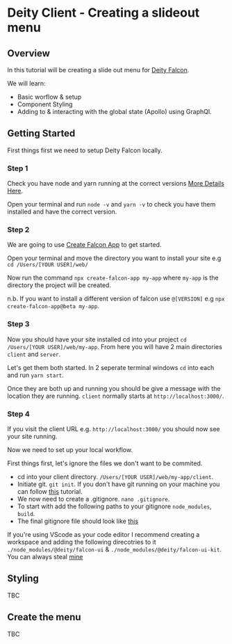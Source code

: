 # Deity Client - Creating a slideout menu

## Overview
In this tutorial will be creating a slide out menu for [Deity Falcon](https://falcon-ui.docs.deity.io/).

We will learn:

- Basic worflow & setup
- Component Styling
- Adding to & interacting with the global state (Apollo) using GraphQl.

## Getting Started
First things first we need to setup Deity Falcon locally.

### Step 1
Check you have node and yarn running at the correct versions [More Details Here](https://falcon.deity.io/docs/getting-started/requirements).

Open your terminal and run `node -v` and `yarn -v` to check you have them installed and have the correct version.

### Step 2
We are going to use [Create Falcon App](https://falcon.deity.io/docs/getting-started/installation) to get started.

Open your terminal and move the directory you want to install your site e.g `cd /Users/[YOUR USER]/web/`

Now run the command `npx create-falcon-app my-app` where `my-app` is the directory the project will be created.

n.b. If you want to install a different version of falcon use `@[VERSION]` e.g  `npx create-falcon-app@beta my-app`.

### Step 3
Now you should have your site installed cd into your project `cd /Users/[YOUR USER]/web/my-app`. From here you will have 2 main directories `client` and `server`.

Let's get them both started. In 2 seperate terminal windows `cd` into each and run `yarn start`. 

Once they are both up and running you should be give a message with the location they are running. `client` normally starts at `http://localhost:3000/`.

### Step 4
If you visit the client URL e.g. `http://localhost:3000/` you should now see your site running. 

Now we need to set up your local workflow.

First things first, let's ignore the files we don\'t want to be commited.

- cd into your client directory. `/Users/[YOUR USER]/web/my-app/client`.
- Initiate git. `git init`. If you don't have git running on your machine you can follow [this](https://git-scm.com/book/en/v2/Getting-Started-Installing-Git) tutorial.
- We now need to create a .gitignore. `nano .gitignore`.
- To start with add the following paths to your gitignore `node_modules`, `build`.
- The final gitignore file should look like [this](https://github.com/hobadams/experiment-deity-falcon-theme/blob/master/.gitignore)

If you're using VScode as your code editor I recommend creating a workspace and adding the following direcotries to it `./node_modules/@deity/falcon-ui` & `./node_modules/@deity/falcon-ui-kit`. You can always steal [mine](https://github.com/hobadams/experiment-deity-falcon-theme/blob/master/falcon-client.code-workspace)

## Styling

TBC

## Create the menu

TBC